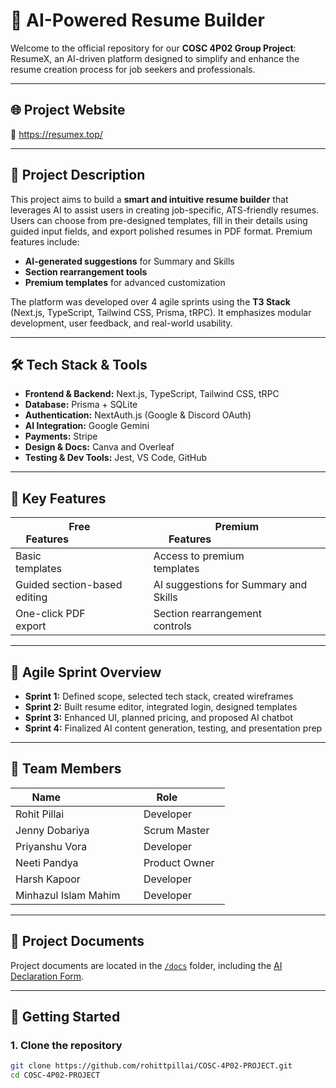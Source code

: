 # 🧠 AI-Powered Resume Builder

Welcome to the official repository for our **COSC 4P02 Group Project**: ResumeX, an AI-driven platform designed to simplify and enhance the resume creation process for job seekers and professionals.

---

## 🌐 Project Website  
🔗 https://resumex.top/

---

## 📝 Project Description

This project aims to build a **smart and intuitive resume builder** that leverages AI to assist users in creating job-specific, ATS-friendly resumes. Users can choose from pre-designed templates, fill in their details using guided input fields, and export polished resumes in PDF format. Premium features include:

- **AI-generated suggestions** for Summary and Skills  
- **Section rearrangement tools**  
- **Premium templates** for advanced customization

The platform was developed over 4 agile sprints using the **T3 Stack** (Next.js, TypeScript, Tailwind CSS, Prisma, tRPC). It emphasizes modular development, user feedback, and real-world usability.

---

## 🛠️ Tech Stack & Tools

- **Frontend & Backend:** Next.js, TypeScript, Tailwind CSS, tRPC  
- **Database:** Prisma + SQLite  
- **Authentication:** NextAuth.js (Google & Discord OAuth)  
- **AI Integration:** Google Gemini  
- **Payments:** Stripe  
- **Design & Docs:** Canva and Overleaf  
- **Testing & Dev Tools:** Jest, VS Code, GitHub

---

## 🚀 Key Features

| Free Features                        | Premium Features                                   |
|-------------------------------------|----------------------------------------------------|
| Basic templates                     | Access to premium templates                        |
| Guided section-based editing        | AI suggestions for Summary and Skills              |
| One-click PDF export                | Section rearrangement controls                     |

---

## 🔁 Agile Sprint Overview

- **Sprint 1:** Defined scope, selected tech stack, created wireframes  
- **Sprint 2:** Built resume editor, integrated login, designed templates  
- **Sprint 3:** Enhanced UI, planned pricing, and proposed AI chatbot  
- **Sprint 4:** Finalized AI content generation, testing, and presentation prep

---

## 👥 Team Members

| Name                     | Role           |
|--------------------------|----------------|
| Rohit Pillai             | Developer      |
| Jenny Dobariya           | Scrum Master   |
| Priyanshu Vora           | Developer      |
| Neeti Pandya             | Product Owner  |
| Harsh Kapoor             | Developer      |
| Minhazul Islam Mahim     | Developer      |

---

## 📁 Project Documents

Project documents are located in the [`/docs`](./docs) folder, including the 
[AI Declaration Form](https://github.com/RohittPillai/COSC-4P02-PROJECT/blob/main/docs/AI%20Declaration%20Form/AI_Declaration_Form.pdf).

---

## 🧪 Getting Started

### 1. Clone the repository

```bash
git clone https://github.com/rohittpillai/COSC-4P02-PROJECT.git
cd COSC-4P02-PROJECT
